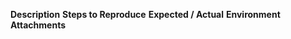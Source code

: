 ﻿---
name: Bug report
about: Report a defect
labels: bug
---

**Description**
**Steps to Reproduce**
**Expected / Actual**
**Environment**
**Attachments**
